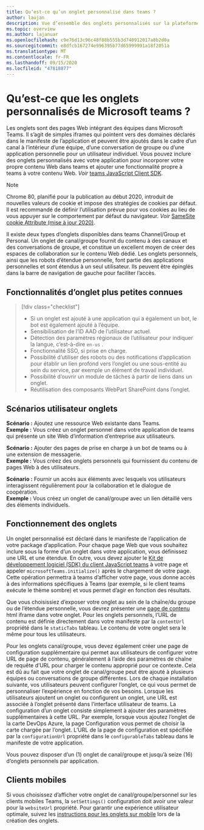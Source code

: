 ```yaml
---
title: Qu’est-ce qu’un onglet personnalisé dans teams ?
author: laujan
description: Vue d’ensemble des onglets personnalisés sur la plateforme teams
ms.topic: overview
ms.author: lajanuar
ms.openlocfilehash: c9e76d13c96c48f88b555b3d740912017a8b2d0a
ms.sourcegitcommit: e8dfcb167274e996395b77d65999991a18f2051a
ms.translationtype: MT
ms.contentlocale: fr-FR
ms.lasthandoff: 09/15/2020
ms.locfileid: "47818877"
---
```

# <a name="what-are-microsoft-teams-custom-tabs"></a>Qu’est-ce que les onglets personnalisés de Microsoft teams ?

Les onglets sont des pages Web intégrant des équipes dans Microsoft Teams. Il s’agit de simples iframes qui pointent vers des domaines déclarés dans le manifeste de l’application et peuvent être ajoutés dans le cadre d’un canal à l’intérieur d’une équipe, d’une conversation de groupe ou d’une application personnelle pour un utilisateur individuel. Vous pouvez inclure des onglets personnalisés avec votre application pour incorporer votre propre contenu Web dans teams et ajouter une fonctionnalité propre à teams à votre contenu Web. *Voir* [teams JavaScript Client SDK](/javascript/api/overview/msteams-client).

> [!NOTE]
> Chrome 80, planifié pour la publication au début 2020, introduit de nouvelles valeurs de cookie et impose des stratégies de cookies par défaut. Il est recommandé de définir l’utilisation prévue pour vos cookies au lieu de vous appuyer sur le comportement par défaut du navigateur. *Voir* [SameSite cookie Attribute (mise à jour 2020)](../resources/samesite-cookie-update.md).

Il existe deux types d’onglets disponibles dans teams Channel/Group et Personal. Un onglet de canal/groupe fournit du contenu à des canaux et des conversations de groupe, et constitue un excellent moyen de créer des espaces de collaboration sur le contenu Web dédié. Les onglets personnels, ainsi que les robots d’étendue personnelle, font partie des applications personnelles et sont étendus à un seul utilisateur. Ils peuvent être épinglés dans la barre de navigation de gauche pour faciliter l’accès.

## <a name="lesser-known-tab-features"></a>Fonctionnalités d’onglet plus petites connues

> [!div class="checklist"]
>
> * Si un onglet est ajouté à une application qui a également un bot, le bot est également ajouté à l’équipe.
> * Sensibilisation de l’ID AAD de l’utilisateur actuel.
> * Détection des paramètres régionaux de l’utilisateur pour indiquer la langue, c’est-à-dire `en-us` . 
> * Fonctionnalité SSO, si prise en charge.
> * Possibilité d’utiliser des robots ou des notifications d’application pour établir un lien profond vers l’onglet ou une sous-entité au sein du service, par exemple un élément de travail individuel.
> * Possibilité d’ouvrir un module de tâches à partir de liens dans un onglet.
> * Réutilisation des composants WebPart SharePoint dans l’onglet.

## <a name="tabs-user-scenarios"></a>Scénarios utilisateur onglets

**Scénario :** Ajoutez une ressource Web existante dans Teams. \
**Exemple :** Vous créez un onglet personnel dans votre application de teams qui présente un site Web d’information d’entreprise aux utilisateurs.

**Scénario :** Ajouter des pages de prise en charge à un bot de teams ou à une extension de messagerie. \
**Exemple :** Vous créez des onglets personnels qui fournissent du contenu de pages Web à des utilisateurs.

**Scénario :** Fournir un accès aux éléments avec lesquels vos utilisateurs interagissent régulièrement pour la collaboration et le dialogue de coopération. \
**Exemple :** Vous créez un onglet de canal/groupe avec un lien détaillé vers des éléments individuels.

## <a name="how-do-tabs-work"></a>Fonctionnement des onglets

Un onglet personnalisé est déclaré dans le manifeste de l’application de votre package d’application. Pour chaque page Web que vous souhaitez inclure sous la forme d’un onglet dans votre application, vous définissez une URL et une étendue. En outre, vous devez ajouter le [Kit de développement logiciel (SDK) du client JavaScript teams](/javascript/api/overview/msteams-client) à votre page et appeler `microsoftTeams.initialize()` après le chargement de votre page. Cette opération permettra à teams d’afficher votre page, vous donne accès à des informations spécifiques à Teams (par exemple, si le client teams exécute le thème sombre) et vous permet d’agir en fonction des résultats.

Que vous choisissiez d’exposer votre onglet au sein de la chaîne/du groupe ou de l’étendue personnelle, vous devrez présenter une [page de contenu](~/tabs/how-to/create-tab-pages/content-page.md) html iframe dans votre onglet. Pour les onglets personnels, l’URL de contenu est définie directement dans votre manifeste par la `contentUrl` propriété dans le `staticTabs` tableau. Le contenu de votre onglet sera le même pour tous les utilisateurs.

Pour les onglets canal/groupe, vous devez également créer une page de configuration supplémentaire qui permet aux utilisateurs de configurer votre URL de page de contenu, généralement à l’aide des paramètres de chaîne de requête d’URL pour charger le contenu approprié pour ce contexte. Cela est dû au fait que votre onglet de canal/groupe peut être ajouté à plusieurs équipes ou conversations de groupe différentes. Lors de chaque installation suivante, vos utilisateurs peuvent configurer l’onglet, ce qui vous permet de personnaliser l’expérience en fonction de vos besoins. Lorsque les utilisateurs ajoutent un onglet ou configurent un onglet, une URL est associée à l’onglet présenté dans l’interface utilisateur de teams. La configuration d’un onglet consiste simplement à ajouter des paramètres supplémentaires à cette URL. Par exemple, lorsque vous ajoutez l’onglet de la carte DevOps Azure, la page Configuration vous permet de choisir la carte chargée par l’onglet. L’URL de la page de configuration est spécifiée par la  `configurationUrl` propriété dans le `configurableTabs` tableau dans le manifeste de votre application.

Vous pouvez disposer d’un (1) onglet de canal/groupe et jusqu’à seize (16) d’onglets personnels par application.

## <a name="mobile-clients"></a>Clients mobiles

Si vous choisissez d’afficher votre onglet de canal/groupe/personnel sur les clients mobiles Teams, la `setSettings()` configuration doit avoir une valeur pour la `websiteUrl` propriété. Pour garantir une expérience utilisateur optimale, suivez les [instructions pour les onglets sur mobile](~/tabs/design/tabs-mobile.md) lors de la création des onglets.
